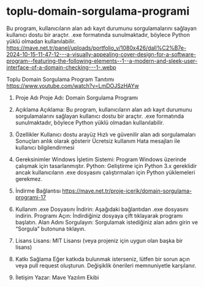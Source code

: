 # toplu-domain-sorgulama-programi
Bu program, kullanıcıların alan adı kayıt durumunu sorgulamalarını sağlayan kullanıcı dostu bir araçtır. .exe formatında sunulmaktadır, böylece Python yüklü olmadan kullanılabilir.
https://mave.net.tr/panel/uploads/portfolio_v/1080x426/dall%C2%B7e-2024-10-15-11-47-12---a-visually-appealing-cover-design-for-a-software-program--featuring-the-following-elements--1--a-modern-and-sleek-user-interface-of-a-domain-checking---1-.webp


Toplu Domain Sorgulama Program Tanıtımı
https://www.youtube.com/watch?v=LmDOJSzHAYw

1. Proje Adı
Proje Adı: Domain Sorgulama Programı

2. Açıklama
Açıklama: Bu program, kullanıcıların alan adı kayıt durumunu sorgulamalarını sağlayan kullanıcı dostu bir araçtır. .exe formatında sunulmaktadır, böylece Python yüklü olmadan kullanılabilir.

3. Özellikler
Kullanıcı dostu arayüz
Hızlı ve güvenilir alan adı sorgulamaları
Sonuçları anlık olarak gösterir
Ücretsiz kullanım
Hata mesajları ile kullanıcı bilgilendirmesi
4. Gereksinimler
Windows İşletim Sistemi: Program Windows üzerinde çalışmak için tasarlanmıştır.
Python: Geliştirme için Python 3.x gereklidir ancak kullanıcıların .exe dosyasını çalıştırmaları için Python yüklemeleri gerekmez.
5. İndirme Bağlantısı
https://mave.net.tr/proje-icerik/domain-sorgulama-programi-17

7. Kullanım
.exe Dosyasını İndirin: Aşağıdaki bağlantıdan .exe dosyasını indirin.
Programı Açın: İndirdiğiniz dosyaya çift tıklayarak programı başlatın.
Alan Adını Sorgulayın: Sorgulamak istediğiniz alan adını girin ve “Sorgula” butonuna tıklayın.
8. Lisans
Lisans: MIT Lisansı (veya projeniz için uygun olan başka bir lisans)

9. Katkı Sağlama
Eğer katkıda bulunmak isterseniz, lütfen bir sorun açın veya pull request oluşturun. Değişiklik önerileri memnuniyetle karşılanır.

10. İletişim
Yazar: Mave Yazılım Ekibi
